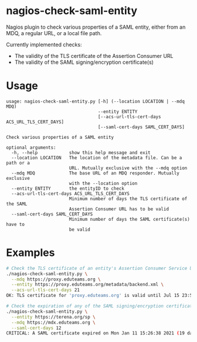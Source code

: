 # nagios-check-saml-entity
Nagios plugin to check various properties of a SAML entity, either from an MDQ,
a regular URL, or a local file path.

Currently implemented checks:

- The validity of the TLS certificate of the Assertion Consumer URL
- The validity of the SAML signing/encryption certificate(s)

# Usage

```
usage: nagios-check-saml-entity.py [-h] (--location LOCATION | --mdq MDQ)
                                   --entity ENTITY
                                   [--acs-url-tls-cert-days ACS_URL_TLS_CERT_DAYS]
                                   [--saml-cert-days SAML_CERT_DAYS]

Check various properties of a SAML entity

optional arguments:
  -h, --help            show this help message and exit
  --location LOCATION   The location of the metadata file. Can be a path or a
                        URL. Mutually exclusive with the --mdq option
  --mdq MDQ             The base URL of an MDQ responder. Mutually exclusive
                        with the --location option
  --entity ENTITY       the entityID to check
  --acs-url-tls-cert-days ACS_URL_TLS_CERT_DAYS
                        Minimum number of days the TLS certificate of the SAML
                        Assertion Consumer URL has to be valid
  --saml-cert-days SAML_CERT_DAYS
                        Minimum number of days the SAML certificate(s) have to
                        be valid
```

# Examples

```sh
# Check the TLS certificate of an entity's Assertion Consumer Service URL, using an MDQ
./nagios-check-saml-entity.py \
  --mdq https://proxy.eduteams.org \
  --entity https://proxy.eduteams.org/metadata/backend.xml \
  --acs-url-tls-cert-days 21
OK: TLS certificate for 'proxy.eduteams.org' is valid until Jul 15 23:59:59 2022 GMT (expires in 532 days)
```

```sh
# Check the expiration of any of the SAML signing/encryption certificates
./nagios-check-saml-entity.py \
  --entity https://terena.org/sp \
  --mdq https://mdx.eduteams.org \
  --saml-cert-days 12
CRITICAL: A SAML certificate expired on Mon Jan 11 15:26:38 2021 (19 days ago)
```
